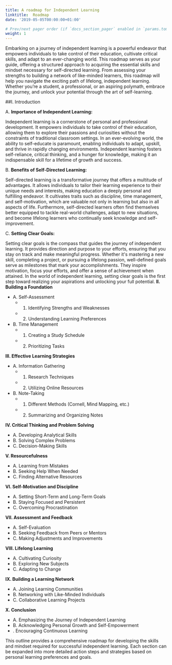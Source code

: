 ```yaml
---
title: A roadmap for Independent Learning
linktitle:  Roadmap
date: '2019-05-05T00:00:00+01:00'

# Prev/next pager order (if `docs_section_pager` enabled in `params.toml`)
weight: 1
---
```



Embarking on a journey of independent learning is a powerful endeavor that empowers individuals to take control of their education, cultivate critical skills, and adapt to an ever-changing world. This roadmap serves as your guide, offering a structured approach to acquiring the essential skills and mindset necessary for self-directed learning. From assessing your strengths to building a network of like-minded learners, this roadmap will help you navigate the exciting path of lifelong, independent learning. Whether you’re a student, a professional, or an aspiring polymath, embrace the journey, and unlock your potential through the art of self-learning.


##I. Introduction

A. **Importance of Independent Learning:**

Independent learning is a cornerstone of personal and professional development. It empowers individuals to take control of their education, allowing them to explore their passions and curiosities without the constraints of traditional classroom settings. In an ever-evolving world, the ability to self-educate is paramount, enabling individuals to adapt, upskill, and thrive in rapidly changing environments. Independent learning fosters self-reliance, critical thinking, and a hunger for knowledge, making it an indispensable skill for a lifetime of growth and success.

B. **Benefits of Self-Directed Learning:**

Self-directed learning is a transformative journey that offers a multitude of advantages. It allows individuals to tailor their learning experience to their unique needs and interests, making education a deeply personal and fulfilling endeavor. It cultivates traits such as discipline, time management, and self-motivation, which are valuable not only in learning but also in all aspects of life. Furthermore, self-directed learners often find themselves better equipped to tackle real-world challenges, adapt to new situations, and become lifelong learners who continually seek knowledge and self-improvement.

C. **Setting Clear Goals:**

Setting clear goals is the compass that guides the journey of independent learning. It provides direction and purpose to your efforts, ensuring that you stay on track and make meaningful progress. Whether it's mastering a new skill, completing a project, or pursuing a lifelong passion, well-defined goals serve as milestones that mark your accomplishments. They inspire motivation, focus your efforts, and offer a sense of achievement when attained. In the world of independent learning, setting clear goals is the first step toward realizing your aspirations and unlocking your full potential.
**II. Building a Foundation**
   * A. Self-Assessment
      * 1. Identifying Strengths and Weaknesses
      * 2. Understanding Learning Preferences
   * B. Time Management
      * 1. Creating a Study Schedule
      * 2. Prioritizing Tasks
   
**III. Effective Learning Strategies**
   * A. Information Gathering
      * 1. Research Techniques
      * 2. Utilizing Online Resources
   * B. Note-Taking
      * 1. Different Methods (Cornell, Mind Mapping, etc.)
      * 2. Summarizing and Organizing Notes
   
**IV. Critical Thinking and Problem Solving**
   * A. Developing Analytical Skills
   * B. Solving Complex Problems
   * C. Decision-Making Skills
   
**V. Resourcefulness**
   * A. Learning from Mistakes
   * B. Seeking Help When Needed
   * C. Finding Alternative Resources
   
**VI. Self-Motivation and Discipline**
   * A. Setting Short-Term and Long-Term Goals
   * B. Staying Focused and Persistent
   * C. Overcoming Procrastination
   
**VII. Assessment and Feedback**
   * A. Self-Evaluation
   * B. Seeking Feedback from Peers or Mentors
   * C. Making Adjustments and Improvements
   
**VIII. Lifelong Learning**
   * A. Cultivating Curiosity
   * B. Exploring New Subjects
   * C. Adapting to Change
   
**IX. Building a Learning Network**
   * A. Joining Learning Communities
   * B. Networking with Like-Minded Individuals
   * C. Collaborative Learning Projects
   
**X. Conclusion**
   * A. Emphasizing the Journey of Independent Learning
   * B. Acknowledging Personal Growth and Self-Empowerment
   * . Encouraging Continuous Learning

This outline provides a comprehensive roadmap for developing the skills and mindset required for successful independent learning. Each section can be expanded into more detailed action steps and strategies based on personal learning preferences and goals.
